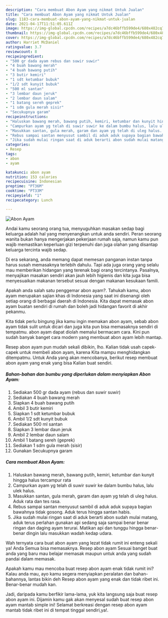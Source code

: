 ```yaml
---
description: "Cara membuat Abon Ayam yang nikmat Untuk Jualan"
title: "Cara membuat Abon Ayam yang nikmat Untuk Jualan"
slug: 1183-cara-membuat-abon-ayam-yang-nikmat-untuk-jualan
date: 2021-04-17T11:51:05.611Z
image: https://img-global.cpcdn.com/recipes/a7dc46bffb599de4/680x482cq70/abon-ayam-foto-resep-utama.jpg
thumbnail: https://img-global.cpcdn.com/recipes/a7dc46bffb599de4/680x482cq70/abon-ayam-foto-resep-utama.jpg
cover: https://img-global.cpcdn.com/recipes/a7dc46bffb599de4/680x482cq70/abon-ayam-foto-resep-utama.jpg
author: Harriet McDaniel
ratingvalue: 3.7
reviewcount: 8
recipeingredient:
- "500 gr dada ayam rebus dan suwir suwir"
- "4 buah bawang merah"
- "4 buah bawang putih"
- "3 butir kemiri"
- "1 sdt ketumbar bubuk"
- "1/2 sdt kunyit bubuk"
- "500 ml santan"
- "3 lembar daun jeruk"
- "2 lembar daun salam"
- "1 batang sereh geprek"
- "1 sdm gula merah sisir"
- "Secukupnya garam"
recipeinstructions:
- "Haluskan bawang merah, bawang putih, kemiri, ketumbar dan kunyit hingga halus tercampur rata"
- "Campurkan ayam yg telah di suwir suwir ke dalam bumbu halus, lalu ulek halus."
- "Masukkan santan, gula merah, garam dan ayam yg telah di uleg halus. Aduk rata dan tes rasa."
- "Rebus sampai santan menyusut sambil di aduk aduk supaya bagian bawahnya tidak gosong. Aduk terus hingga santan habis."
- "Jika sudah mulai ringan saat di aduk berarti abon sudah mulai matang, aduk terus perlahan gunakan api sedang saja sampai benar benar ringan dan daging ayam terurai. Matikan api dan tunggu hingga benar-benar dingin lalu masukkan wadah kedap udara."
categories:
- Resep
tags:
- abon
- ayam

katakunci: abon ayam 
nutrition: 153 calories
recipecuisine: Indonesian
preptime: "PT36M"
cooktime: "PT33M"
recipeyield: "1"
recipecategory: Lunch

---
```



![Abon Ayam](https://img-global.cpcdn.com/recipes/a7dc46bffb599de4/680x482cq70/abon-ayam-foto-resep-utama.jpg)

Andai kamu seorang orang tua, menyuguhkan masakan sedap bagi keluarga adalah hal yang menyenangkan untuk anda sendiri. Peran seorang  wanita bukan hanya mengerjakan pekerjaan rumah saja, namun kamu pun wajib memastikan keperluan gizi terpenuhi dan juga olahan yang disantap keluarga tercinta wajib sedap.

Di era  sekarang, anda memang dapat memesan panganan instan tanpa harus susah memasaknya terlebih dahulu. Tapi ada juga orang yang selalu mau memberikan hidangan yang terenak bagi orang tercintanya. Pasalnya, menyajikan masakan sendiri akan jauh lebih higienis dan kita juga bisa menyesuaikan makanan tersebut sesuai dengan makanan kesukaan famili. 



Apakah anda salah satu penggemar abon ayam?. Tahukah kamu, abon ayam merupakan sajian khas di Indonesia yang saat ini disenangi oleh setiap orang di berbagai daerah di Indonesia. Kita dapat memasak abon ayam buatan sendiri di rumah dan boleh jadi hidangan favorit di akhir pekanmu.

Kita tidak perlu bingung jika kamu ingin memakan abon ayam, sebab abon ayam tidak sulit untuk dicari dan juga kita pun bisa memasaknya sendiri di tempatmu. abon ayam dapat diolah memalui bermacam cara. Kini pun sudah banyak banget cara modern yang membuat abon ayam lebih mantap.

Resep abon ayam pun mudah sekali dibikin, lho. Kalian tidak usah capek-capek untuk membeli abon ayam, karena Kita mampu menghidangkan ditempatmu. Untuk Anda yang akan mencobanya, berikut resep membuat abon ayam yang enak yang bisa Kalian buat sendiri.

<!--inarticleads1-->

##### Bahan-bahan dan bumbu yang diperlukan dalam menyiapkan Abon Ayam:

1. Sediakan 500 gr dada ayam (rebus dan suwir suwir)
1. Sediakan 4 buah bawang merah
1. Siapkan 4 buah bawang putih
1. Ambil 3 butir kemiri
1. Siapkan 1 sdt ketumbar bubuk
1. Ambil 1/2 sdt kunyit bubuk
1. Sediakan 500 ml santan
1. Siapkan 3 lembar daun jeruk
1. Ambil 2 lembar daun salam
1. Ambil 1 batang sereh (geprek)
1. Sediakan 1 sdm gula merah (sisir)
1. Gunakan Secukupnya garam




<!--inarticleads2-->

##### Cara membuat Abon Ayam:

1. Haluskan bawang merah, bawang putih, kemiri, ketumbar dan kunyit hingga halus tercampur rata
1. Campurkan ayam yg telah di suwir suwir ke dalam bumbu halus, lalu ulek halus.
1. Masukkan santan, gula merah, garam dan ayam yg telah di uleg halus. Aduk rata dan tes rasa.
1. Rebus sampai santan menyusut sambil di aduk aduk supaya bagian bawahnya tidak gosong. Aduk terus hingga santan habis.
1. Jika sudah mulai ringan saat di aduk berarti abon sudah mulai matang, aduk terus perlahan gunakan api sedang saja sampai benar benar ringan dan daging ayam terurai. Matikan api dan tunggu hingga benar-benar dingin lalu masukkan wadah kedap udara.




Wah ternyata cara buat abon ayam yang lezat tidak rumit ini enteng sekali ya! Anda Semua bisa memasaknya. Resep abon ayam Sesuai banget buat anda yang baru mau belajar memasak maupun untuk anda yang sudah pandai dalam memasak.

Apakah kamu mau mencoba buat resep abon ayam enak tidak rumit ini? Kalau anda mau, ayo kamu segera menyiapkan peralatan dan bahan-bahannya, lantas bikin deh Resep abon ayam yang enak dan tidak ribet ini. Benar-benar mudah kan. 

Jadi, daripada kamu berfikir lama-lama, yuk kita langsung saja buat resep abon ayam ini. Dijamin kamu gak akan menyesal sudah buat resep abon ayam mantab simple ini! Selamat berkreasi dengan resep abon ayam mantab tidak ribet ini di tempat tinggal sendiri,ya!.

